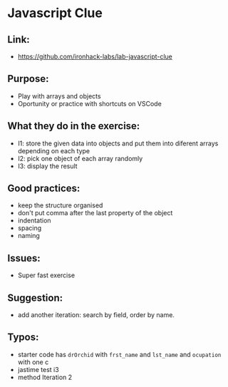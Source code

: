 # Javascript Clue

## Link:
  - https://github.com/ironhack-labs/lab-javascript-clue
## Purpose:
  - Play with arrays and objects
  - Oportunity or practice with shortcuts on VSCode
## What they do in the exercise:
  - I1: store the given data into objects and put them into diferent arrays depending on each type
  - I2: pick one object of each array randomly
  - I3: display the result
## Good practices:
  - keep the structure organised
  - don't put comma after the last property of the object
  - indentation
  - spacing
  - naming


  
## Issues:
  - Super fast exercise
## Suggestion:
  - add another iteration: search by field, order by name.
## Typos:
  - starter code has `drOrchid` with `frst_name` and `lst_name` and `ocupation` with one c
  - jastime test i3
  - method Iteration 2
